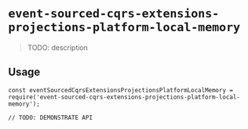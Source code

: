 # `event-sourced-cqrs-extensions-projections-platform-local-memory`

> TODO: description

## Usage

```
const eventSourcedCqrsExtensionsProjectionsPlatformLocalMemory = require('event-sourced-cqrs-extensions-projections-platform-local-memory');

// TODO: DEMONSTRATE API
```
